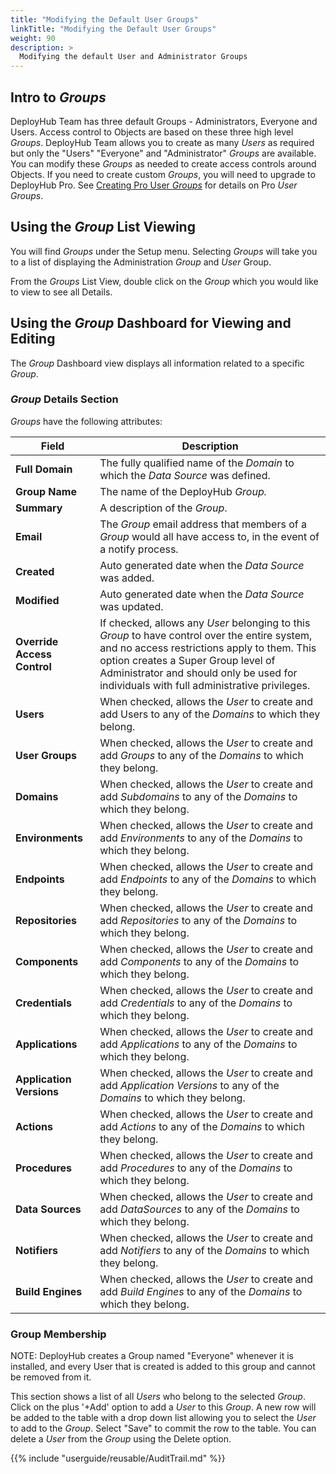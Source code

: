 ```yaml
---
title: "Modifying the Default User Groups"
linkTitle: "Modifying the Default User Groups"
weight: 90
description: >
  Modifying the default User and Administrator Groups 
---
```


## Intro to _Groups_
DeployHub Team has three default Groups - Administrators, Everyone and Users.  Access control to Objects are based on these three high level _Groups_. DeployHub Team allows you to create as many _Users_ as required but only the "Users" "Everyone" and "Administrator" _Groups_ are available. You can modify these _Groups_ as needed to create access controls around Objects. If you need to create custom _Groups_, you will need to upgrade to DeployHub Pro.  See [Creating Pro User _Groups_](/userguide/profeatures/5-pro-groups/) for details on Pro _User_ _Groups_.

## Using the _Group_ List Viewing

You will find _Groups_ under the Setup menu.  Selecting _Groups_ will take you to a list of displaying the Administration _Group_ and _User_ Group. 

From the _Groups_ List View, double click on the _Group_ which you would like to view to see all Details.  

## Using the _Group_ Dashboard for Viewing and Editing

The _Group_ Dashboard view displays all information related to a specific _Group_.

### _Group_ Details Section

_Groups_ have the following attributes:

| Field | Description |
| --- | --- |
|**Full Domain**| The fully qualified name of the _Domain_ to which the _Data Source_ was defined. |
| **Group Name** | The name of the DeployHub _Group._ |
|**Summary**| A description of the _Group_.|
| **Email** | The _Group_ email address that members of a _Group_ would all have access to, in the event of a notify process. |
|**Created**| Auto generated date when the _Data Source_ was added.|
|**Modified**| Auto generated date when the _Data Source_ was updated.|
|**Override Access Control**| If checked, allows any _User_ belonging to this _Group_ to have control over the entire system, and no access restrictions apply to them. This option creates a Super Group level of Administrator and should only be used for individuals with full administrative privileges. |
| **Users** | When checked, allows the _User_ to create and add Users to any of the _Domains_ to which they belong. |
| **User Groups**| When checked, allows the _User_ to create and add _Groups_ to any of the _Domains_ to which they belong. |
| **Domains** | When checked, allows the _User_ to create and add _Subdomains_ to any of the _Domains_ to which they belong. |
| **Environments** | When checked, allows the _User_ to create and add _Environments_ to any of the _Domains_ to which they belong. |
| **Endpoints** | When checked, allows the _User_ to create and add _Endpoints_ to any of the _Domains_ to which they belong. |
| **Repositories** | When checked, allows the _User_ to create and add _Repositories_ to any of the _Domains_ to which they belong. |
| **Components** | When checked, allows the _User_ to create and add _Components_ to any of the _Domains_ to which they belong. |
| **Credentials** | When checked, allows the _User_ to create and add _Credentials_ to any of the _Domains_ to which they belong. |
| **Applications** | When checked, allows the _User_ to create and add _Applications_ to any of the _Domains_ to which they belong. |
| **Application Versions** | When checked, allows the _User_ to create and add _Application Versions_ to any of the _Domains_ to which they belong. |
| **Actions** | When checked, allows the _User_ to create and add _Actions_ to any of the _Domains_ to which they belong. |
| **Procedures** | When checked, allows the _User_ to create and add _Procedures_ to any of the _Domains_ to which they belong. |
| **Data Sources** | When checked, allows the _User_ to create and add _DataSources_ to any of the _Domains_ to which they belong. |
| **Notifiers** | When checked, allows the _User_ to create and add _Notifiers_ to any of the _Domains_ to which they belong. |
| **Build Engines**|When checked, allows the _User_ to create and add _Build Engines_ to any of the _Domains_ to which they belong.|

### Group Membership

NOTE: DeployHub creates a Group named "Everyone" whenever it is installed, and every User that is created is added to this group and cannot be removed from it.

This section shows a list of all _Users_ who belong to the selected _Group_. Click on the plus '+Add' option to add a _User_ to this _Group_. A new row will be added to the table with a drop down list allowing you to select the _User_ to add to the _Group_. Select "Save" to commit the row to the table. You can delete a _User_ from the _Group_ using the Delete option. 

{{% include "userguide/reusable/AuditTrail.md" %}}